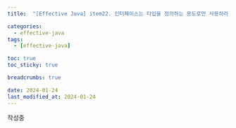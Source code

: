 ```yaml
---
title:  "[Effective Java] item22. 인터페이스는 타입을 정의하는 용도로만 사용하라 "

categories:
  - effective-java
tags:
  - [effective-java]

toc: true
toc_sticky: true

breadcrumbs: true

date: 2024-01-24
last_modified_at: 2024-01-24
---
```


작성중
